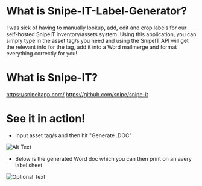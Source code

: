 # What is Snipe-IT-Label-Generator?
I was sick of having to manually lookup, add, edit and crop labels for our self-hosted SnipeIT inventory/assets system. Using this application, you can simply type in the asset tag/s you need and using the SnipeIT API will get the relevant info for the tag, add it into a Word mailmerge and format everything correctly for you!

# What is Snipe-IT? 
https://snipeitapp.com/
https://github.com/snipe/snipe-it



# See it in action!
  - Input asset tag/s and then hit "Generate .DOC"
  
  ![Alt Text](https://media.giphy.com/media/fV1ELr4ENx6EQoWUU3/giphy.gif)
 
 
  - Below is the generated Word doc which you can then print on an avery label sheet
  
  ![Optional Text](../master/img/word_labels.png)
